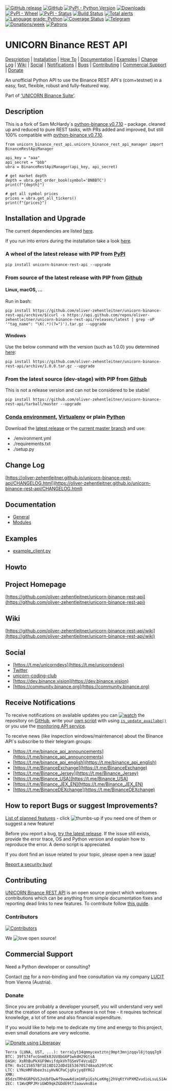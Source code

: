 [![GitHub release](https://img.shields.io/github/release/oliver-zehentleitner/unicorn-binance-rest-api.svg)](https://pypi.org/project/unicorn-binance-rest-api/)
[![GitHub](https://img.shields.io/github/license/oliver-zehentleitner/unicorn-binance-rest-api.svg?color=blue)](https://github.com/oliver-zehentleitner/unicorn-binance-rest-api/blob/master/LICENSE)
[![PyPI - Python Version](https://img.shields.io/pypi/pyversions/unicorn-binance-rest-api.svg)](https://www.python.org/downloads/)
[![Downloads](https://pepy.tech/badge/unicorn-binance-rest-api)](https://pepy.tech/project/unicorn-binance-rest-api)
[![PyPI - Wheel](https://img.shields.io/pypi/wheel/unicorn-binance-rest-api.svg?label=PyPI%20wheel)](https://pypi.org/project/unicorn-binance-rest-api/)
[![PyPI - Status](https://img.shields.io/pypi/status/unicorn-binance-rest-api.svg)](https://github.com/oliver-zehentleitner/unicorn-binance-rest-api/issues)
[![Build Status](https://travis-ci.com/oliver-zehentleitner/unicorn-binance-rest-api.svg?branch=master)](https://travis-ci.com/oliver-zehentleitner/unicorn-binance-rest-api)
[![Total alerts](https://img.shields.io/lgtm/alerts/g/oliver-zehentleitner/unicorn-binance-rest-api.svg?logo=lgtm&logoWidth=18)](https://lgtm.com/projects/g/oliver-zehentleitner/unicorn-binance-rest-api/alerts/)
[![Language grade: Python](https://img.shields.io/lgtm/grade/python/g/oliver-zehentleitner/unicorn-binance-rest-api.svg?logo=lgtm&logoWidth=18)](https://lgtm.com/projects/g/oliver-zehentleitner/unicorn-binance-rest-api/context:python)
[![Coverage Status](https://coveralls.io/repos/github/oliver-zehentleitner/unicorn-binance-rest-api/badge.svg?branch=master)](https://coveralls.io/github/oliver-zehentleitner/unicorn-binance-rest-api?branch=master)
[![Telegram](https://img.shields.io/badge/chat-telegram-yellow.svg)](https://t.me/unicorndevs)
[![Donations/week](http://img.shields.io/liberapay/receives/oliver-zehentleitner.svg?logo=liberapay)](https://liberapay.com/oliver-zehentleitner/donate)
[![Patrons](http://img.shields.io/liberapay/patrons/oliver-zehentleitner.svg?logo=liberapay)](https://liberapay.com/oliver-zehentleitner/donate)

# UNICORN Binance REST API

[Description](#description) | [Installation](#installation-and-upgrade) | [How To](#howto) |
[Documentation](#documentation) | [Examples](#examples) | [Change Log](#change-log) | [Wiki](#wiki) | [Social](#social) |
[Notifications](#receive-notifications) | [Bugs](#how-to-report-bugs-or-suggest-improvements) | 
[Contributing](#contributing) | [Commercial Support](#commercial-support) | [Donate](#donate)

An unofficial Python API to use the Binance REST API`s (com+testnet) in a easy, fast, flexible, robust and 
fully-featured way. 

Part of ['UNICORN Binance Suite'](https://github.com/oliver-zehentleitner/unicorn-binance-suite).

## Description
This is a fork of Sam McHardy`s [python-binance v0.7.10](https://github.com/sammchardy/python-binance) - package. 
cleaned up and reduced to pure REST tasks, with PRs added and improved, but still 100% compatible with 
[python-binance v0.7.10](https://github.com/sammchardy/python-binance).

```
from unicorn_binance_rest_api.unicorn_binance_rest_api_manager import BinanceRestApiManager

api_key = "aaa"
api_secret = "bbb"
ubra = BinanceRestApiManager(api_key, api_secret)

# get market depth
depth = ubra.get_order_book(symbol='BNBBTC')
print(f"{depth}")

# get all symbol prices
prices = ubra.get_all_tickers()
print(f"{prices}")
```

## Installation and Upgrade
The current dependencies are listed 
[here](https://github.com/oliver-zehentleitner/unicorn-binance-rest-api/blob/master/requirements.txt).

If you run into errors during the installation take a look [here](https://github.com/oliver-zehentleitner/unicorn-binance-rest-api/wiki/Installation).

### A wheel of the latest release with PIP from [PyPI](https://pypi.org/project/unicorn-binance-rest-api/)
`pip install unicorn-binance-rest-api --upgrade`
### From source of the latest release with PIP from [Github](https://github.com/oliver-zehentleitner/unicorn-binance-rest-api)
#### Linux, macOS, ...
Run in bash:

`pip install https://github.com/oliver-zehentleitner/unicorn-binance-rest-api/archive/$(curl -s https://api.github.com/repos/oliver-zehentleitner/unicorn-binance-rest-api/releases/latest | grep -oP '"tag_name": "\K(.*)(?=")').tar.gz --upgrade`
#### Windows
Use the below command with the version (such as 1.0.0) you determined 
[here](https://github.com/oliver-zehentleitner/unicorn-binance-rest-api/releases/latest):

`pip install https://github.com/oliver-zehentleitner/unicorn-binance-rest-api/archive/1.0.0.tar.gz --upgrade`
### From the latest source (dev-stage) with PIP from [Github](https://github.com/oliver-zehentleitner/unicorn-binance-rest-api)
This is not a release version and can not be considered to be stable!

`pip install https://github.com/oliver-zehentleitner/unicorn-binance-rest-api/tarball/master --upgrade`

### [Conda environment](https://conda.io/projects/conda/en/latest/user-guide/tasks/manage-environments.html), [Virtualenv](https://virtualenv.pypa.io/en/latest/) or plain [Python](https://docs.python.org/2/install/)
Download the [latest release](https://github.com/oliver-zehentleitner/unicorn-binance-rest-api/releases/latest) 
or the [current master branch](https://github.com/oliver-zehentleitner/unicorn-binance-rest-api/archive/master.zip)
 and use:
- ./environment.yml
- ./requirements.txt
- ./setup.py

## Change Log
[https://oliver-zehentleitner.github.io/unicorn-binance-rest-api/CHANGELOG.html](https://oliver-zehentleitner.github.io/unicorn-binance-rest-api/CHANGELOG.html)

## Documentation
- [General](https://oliver-zehentleitner.github.io/unicorn-binance-rest-api)
- [Modules](https://oliver-zehentleitner.github.io/unicorn-binance-rest-api/unicorn_binance_rest_api.html)

## Examples
- [example_client.py](https://github.com/oliver-zehentleitner/unicorn-binance-rest-api/blob/master/example_client.py)

## Howto

## Project Homepage
[https://github.com/oliver-zehentleitner/unicorn-binance-rest-api](https://github.com/oliver-zehentleitner/unicorn-binance-rest-api)

## Wiki
[https://github.com/oliver-zehentleitner/unicorn-binance-rest-api/wiki](https://github.com/oliver-zehentleitner/unicorn-binance-rest-api/wiki)

## Social
- [https://t.me/unicorndevs](https://t.me/unicorndevs)
- [Twitter](https://twitter.com/DevsUnicorn)
- [unicorn-coding-club](https://github.com/oliver-zehentleitner/unicorn-coding-club)
- [https://dev.binance.vision](https://dev.binance.vision)
- [https://community.binance.org](https://community.binance.org)

## Receive Notifications
To receive notifications on available updates you can 
[![watch](https://raw.githubusercontent.com/oliver-zehentleitner/unicorn-binance-rest-api/master/images/misc/watch.png)](https://github.com/oliver-zehentleitner/unicorn-binance-rest-api/watchers) 
the repository on [GitHub](https://github.com/oliver-zehentleitner/unicorn-binance-rest-api), write your 
[own script](https://github.com/oliver-zehentleitner/unicorn-binance-rest-api/blob/master/example_version_of_this_package.py) 
with using 
[`is_update_availabe()`](https://oliver-zehentleitner.github.io/unicorn-binance-rest-api/unicorn_binance_websocket_api.html#unicorn_binance_websocket_api.unicorn_binance_websocket_api_manager.BinanceWebSocketApiManager.is_update_availabe) 
or you use the 
[monitoring API service](https://github.com/oliver-zehentleitner/unicorn-binance-rest-api/wiki/UNICORN-Monitoring-API-Service).

To receive news (like inspection windows/maintenance) about the Binance API`s subscribe to their telegram groups: 
- [https://t.me/binance_api_announcements](https://t.me/binance_api_announcements)
- [https://t.me/binance_api_english](https://t.me/binance_api_english)
- [https://t.me/BinanceExchange](https://t.me/BinanceExchange)
- [https://t.me/Binance_Jersey](https://t.me/Binance_Jersey)
- [https://t.me/Binance_USA](https://t.me/Binance_USA)
- [https://t.me/Binance_JEX_EN](https://t.me/Binance_JEX_EN)
- [https://t.me/BinanceDEXchange](https://t.me/BinanceDEXchange)

## How to report Bugs or suggest Improvements?
[List of planned features](https://github.com/oliver-zehentleitner/unicorn-binance-rest-api/issues?q=is%3Aissue+is%3Aopen+label%3Aenhancement) - 
click ![thumbs-up](https://raw.githubusercontent.com/oliver-zehentleitner/unicorn-binance-rest-api/master/images/misc/thumbup.png) if you need one of them or suggest a new feature!

Before you report a bug, [try the latest release](https://github.com/oliver-zehentleitner/unicorn-binance-rest-api#installation-and-upgrade). If the issue still exists, provide the error trace, OS 
and Python version and explain how to reproduce the error. A demo script is appreciated.

If you dont find an issue related to your topic, please open a new [issue](https://github.com/oliver-zehentleitner/unicorn-binance-rest-api/issues)!

[Report a security bug!](https://github.com/oliver-zehentleitner/unicorn-binance-rest-api/security/policy)

## Contributing
[UNICORN Binance REST API](https://github.com/oliver-zehentleitner/unicorn-binance-rest-api) is an open 
source project which welcomes contributions which can be anything from simple documentation fixes and reporting dead links to new features. To 
contribute follow 
[this guide](https://github.com/oliver-zehentleitner/unicorn-binance-rest-api/blob/master/CONTRIBUTING.md).
 
### Contributors
[![Contributors](https://contributors-img.web.app/image?repo=oliver-zehentleitner/unicorn-binance-rest-api)](https://github.com/oliver-zehentleitner/unicorn-binance-rest-api/graphs/contributors)

We ![love](https://raw.githubusercontent.com/oliver-zehentleitner/unicorn-binance-rest-api/master/images/misc/heart.png) open source!

## Commercial Support
Need a Python developer or consulting? 

Contact [me](https://about.me/oliver-zehentleitner) for a non-binding and free consultation via my company 
[LUCIT](https://www.lucit.dev) from Vienna (Austria).

### Donate
Since you are probably a developer yourself, you will understand very well that the creation of open source software is 
not free - it requires technical knowledge, a lot of time and also financial expenditure.

If you would like to help me to dedicate my time and energy to this project, even small donations are very welcome.

[![Donate using Liberapay](https://liberapay.com/assets/widgets/donate.svg)](https://liberapay.com/oliver-zehentleitner/donate)

```
Terra (LUNA, UST, ...): terra1yt34qmmycextztnj9mpt3mnjzqqvl8jtqqq7g9
BTC: 39fS74fvcGnmEk8JUV8bG6P1wkdH29GtsA
DASH: XsRhBuPkXGF9WvifdpkVhTGSmVT4VcuQZ7
ETH: 0x1C15857Bf1E18D122dDd1E536705748aa529fc9C
LTC: LYNzHMFUbee3siyHvNCPaCjqXxjyq8YRGJ
XMR: 85dzsTRh6GRPGVSJoUbFDwAf9uwwAdim1HFpiGshLeKHgj2hVqKtYVPXMZvudioLsuLS1AegkUiQ12jwReRwWcFvF7kDAbF
ZEC: t1WvQMPJMriGWD9qkZGDdE9tTJaawvmsBie
```
